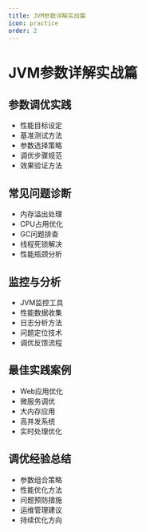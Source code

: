 ```yaml
---
title: JVM参数详解实战篇
icon: practice
order: 2
---
```


# JVM参数详解实战篇

## 参数调优实践
- 性能目标设定
- 基准测试方法
- 参数选择策略
- 调优步骤规范
- 效果验证方法

## 常见问题诊断
- 内存溢出处理
- CPU占用优化
- GC问题排查
- 线程死锁解决
- 性能瓶颈分析

## 监控与分析
- JVM监控工具
- 性能数据收集
- 日志分析方法
- 问题定位技术
- 调优反馈流程

## 最佳实践案例
- Web应用优化
- 微服务调优
- 大内存应用
- 高并发系统
- 实时处理优化

## 调优经验总结
- 参数组合策略
- 性能优化方法
- 问题预防措施
- 运维管理建议
- 持续优化方向
